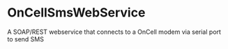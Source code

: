 # OnCellSmsWebService
A SOAP/REST webservice that connects to a OnCell modem via serial port to send SMS
